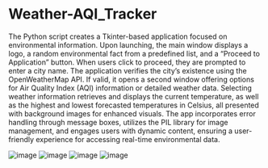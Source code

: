 # Weather-AQI_Tracker

The Python script creates a Tkinter-based application focused on environmental information. Upon launching, the main window displays a logo, a random environmental fact from a predefined list, and a “Proceed to Application” button. When users click to proceed, they are prompted to enter a city name. The application verifies the city’s existence using the OpenWeatherMap API. If valid, it opens a second window offering options for Air Quality Index (AQI) information or detailed weather data. Selecting weather information retrieves and displays the current temperature, as well as the highest and lowest forecasted temperatures in Celsius, all presented with background images for enhanced visuals. The app incorporates error handling through message boxes, utilizes the PIL library for image management, and engages users with dynamic content, ensuring a user-friendly experience for accessing real-time environmental data.

![image](https://github.com/user-attachments/assets/bb9941b6-8891-4152-b3ef-f175cebf38e1)
![image](https://github.com/user-attachments/assets/36dc099d-f6c6-4555-8533-e63b6786025f)
![image](https://github.com/user-attachments/assets/d917dec4-bca6-4edd-8f2c-a0814c64b564)
![image](https://github.com/user-attachments/assets/f1b8463a-3583-4f2c-a04e-933c50e4a02e)


